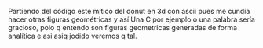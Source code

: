 Partiendo del código este mítico del donut en 3d con ascii pues me cundía hacer otras figuras geométricas y así
Una C por ejemplo o una palabra sería gracioso, polo q entendo son figuras geometricas generadas de forma analítica e asi asiq jodido veremos q tal.
